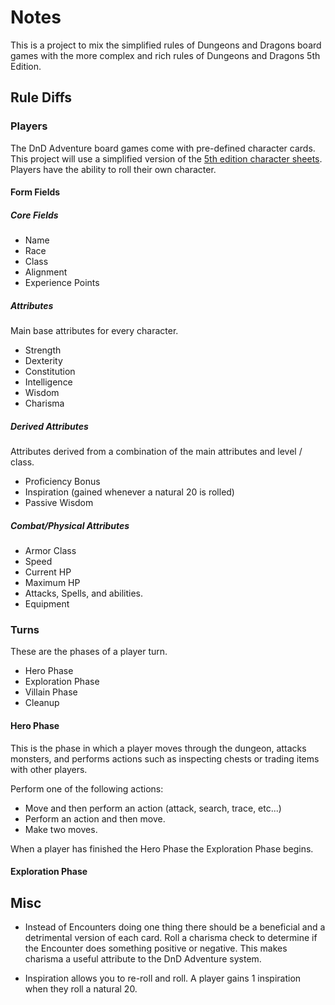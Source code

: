 # Notes

This is a project to mix the simplified rules of Dungeons and Dragons board games with the more complex and rich rules of Dungeons and Dragons 5th Edition.

## Rule Diffs

### Players

The DnD Adventure board games come with pre-defined character cards. This project will use a simplified version of the [5th edition character sheets](http://media.wizards.com/2014/downloads/dnd/5E_CHARACTERSHEETSV3.ZIP). Players have the ability to roll their own character.

#### Form Fields

##### Core Fields

- Name
- Race
- Class
- Alignment
- Experience Points

##### Attributes

Main base attributes for every character.

- Strength
- Dexterity
- Constitution
- Intelligence
- Wisdom
- Charisma

##### Derived Attributes

Attributes derived from a combination of the main attributes and level / class.

- Proficiency Bonus
- Inspiration (gained whenever a natural 20 is rolled)
- Passive Wisdom

##### Combat/Physical Attributes

- Armor Class
- Speed
- Current HP
- Maximum HP
- Attacks, Spells, and abilities.
- Equipment

### Turns

These are the phases of a player turn.

- Hero Phase
- Exploration Phase
- Villain Phase
- Cleanup

#### Hero Phase

This is the phase in which a player moves through the dungeon, attacks monsters, and performs actions such as inspecting chests or trading items with other players.

Perform one of the following actions:

- Move and then perform an action (attack, search, trace, etc...)
- Perform an action and then move.
- Make two moves.

When a player has finished the Hero Phase the Exploration Phase begins.

#### Exploration Phase



## Misc

- Instead of Encounters doing one thing there should be a beneficial and a detrimental version of each card. Roll a charisma check to determine if the Encounter does something positive or negative. This makes charisma a useful attribute to the DnD Adventure system.

- Inspiration allows you to re-roll and roll. A player gains 1 inspiration when they roll a natural 20.
